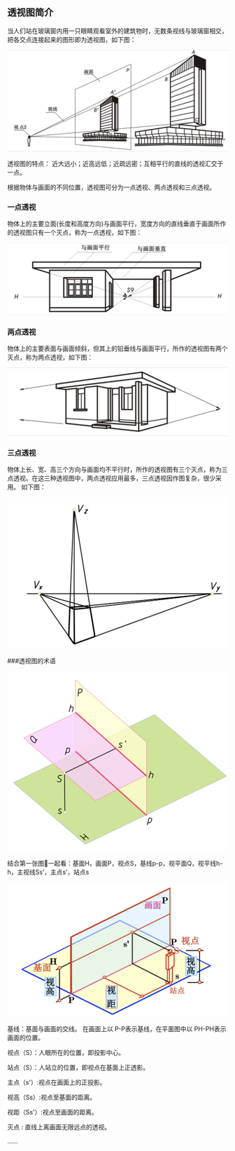 ## 透视图简介

当人们站在玻璃窗内用一只眼睛观看室外的建筑物时，无数条视线与玻璃窗相交，把各交点连接起来的图形即为透视图，如下图：

![透视图](./透视图01.png)

透视图的特点：
近大远小；近高远低；近疏远密；互相平行的直线的透视汇交于一点。

根据物体与画面的不同位置，透视图可分为一点透视、两点透视和三点透视。

### 一点透视

物体上的主要立面(长度和高度方向)与画面平行，宽度方向的直线垂直于画面所作的透视图只有一个灭点，称为一点透视，如下图：

![透视图](./透视图02.png)


### 两点透视

物体上的主要表面与画面倾斜，但其上的铅垂线与画面平行，所作的透视图有两个灭点，称为两点透视，如下图：

![透视图](./透视图03.png)

### 三点透视

物体上长、宽、高三个方向与画面均不平行时，所作的透视图有三个灭点，称为三点透视。在这三种透视图中，两点透视应用最多，三点透视因作图复杂，很少采用。 如下图：

![透视图](./透视图04.png)

###透视图的术语

![透视图](./透视图05.png)

结合第一张图一起看：基面H，画面P，视点S，基线p-p，视平面Q，视平线h-h，主视线Ss’，主点s’，站点s

![透视图](./透视图06.png)

基线：基面与画面的交线。 在画面上以 P-P表示基线，在平面图中以 PH-PH表示画面的位置。

视点（S）：人眼所在的位置，即投影中心。

站点（S）：人站立的位置，即视点在基面上正透影。

主点（s'）:视点在画面上的正投影。

视高（Ss）:视点至基面的距离。

视距（Ss'）:视点至画面的距离。

灭点 : 直线上离画面无限远点的透视。

……









